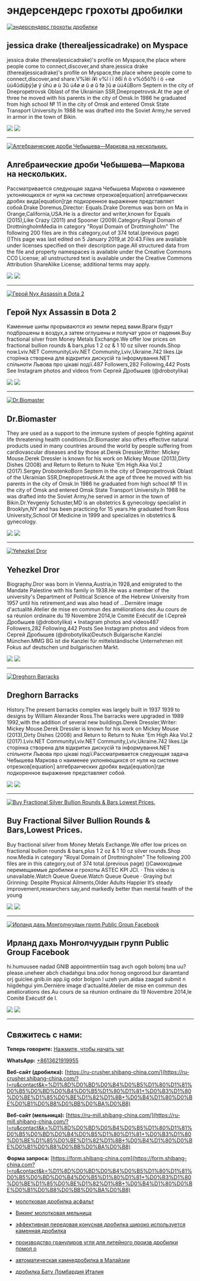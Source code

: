 # эндерсендерс грохоты дробилки

<a href="https://swt.shibang-china.com/?l=ru&img&k=%D1%8D%D0%BD%D0%B4%D0%B5%D1%80%D1%81%D0%B5%D0%BD%D0%B4%D0%B5%D1%80%D1%81+%D0%B3%D1%80%D0%BE%D1%85%D0%BE%D1%82%D1%8B+%D0%B4%D1%80%D0%BE%D0%B1%D0%B8%D0%BB%D0%BA%D0%B8" target="_blank">![эндерсендерс грохоты дробилки](http://static.shibang-china.com/all-800x300/723.jpg)</a>

## jessica drake (therealjessicadrake) on Myspace
jessica drake (therealjessicadrake)'s profile on Myspace,the place where people come to connect,discover,and share.jessica drake (therealjessicadrake)'s profile on Myspace,the place where people come to connect,discover,and share.V%&#238;&#235;&#236; &#237;&#165;&#236; v%&#238; &#237; &#239; &#240;6&#239; &#241; &#242; v%&#243;5&#244;?&#245; &#237; &#246; &#247;e&#248; &#249;&#250;4&#251;d&#252;&#254;&#253;}&#248; &#255; &#250;h&#249; &#248; &#249; 3&#251; &#250;4&#248; &#248; &#251; &#248; &#251; f&#248; }&#251; &#248; &#249;&#250;4&#251;Born Septem in the city of Dnepropetrovsk Oblast of the Ukrainian SSR,Dnepropetrovsk.At the age of three he moved with his parents in the city of Omsk.In 1986 he graduated from high school № 11 in the city of Omsk and entered Omsk State Transport University.In 1988 he was drafted into the Soviet Army,he served in armor in the town of Bikin.


<a href="https://whatsapp.shibangsoft.com/WhatsApp.php" target="_blank" title="WhatsApp">![](http://static.shibang-china.com/icon/whatsapp.png)</a> <a href="https://swt.shibang-china.com/?l=ru&icon&k=%D1%8D%D0%BD%D0%B4%D0%B5%D1%80%D1%81%D0%B5%D0%BD%D0%B4%D0%B5%D1%80%D1%81+%D0%B3%D1%80%D0%BE%D1%85%D0%BE%D1%82%D1%8B+%D0%B4%D1%80%D0%BE%D0%B1%D0%B8%D0%BB%D0%BA%D0%B8" target="_blank">![](http://static.shibang-china.com/icon/chat-ru.png)</a>

---

<a href="https://swt.shibang-china.com/?l=ru&img&k=%D1%8D%D0%BD%D0%B4%D0%B5%D1%80%D1%81%D0%B5%D0%BD%D0%B4%D0%B5%D1%80%D1%81+%D0%B3%D1%80%D0%BE%D1%85%D0%BE%D1%82%D1%8B+%D0%B4%D1%80%D0%BE%D0%B1%D0%B8%D0%BB%D0%BA%D0%B8" target="_blank">![Алгебраические дроби Чебышева—Маркова на нескольких.](http://static.shibang-china.com/all-800x300/61.jpg)</a>

## Алгебраические дроби Чебышева—Маркова на нескольких.
Рассматривается следующая задача Чебышева Маркова о наименее уклоняющихся от нуля на системе отрезков[equation] алгебраических дробях вида[equation]где подкоренное выражение представляет собой.Drake Doremus,Director: Equals.Drake Doremus was born on Ma in Orange,California,USA.He is a director and writer,known for Equals (2015),Like Crazy (2011) and Spooner (2009).Category:Royal Domain of DrottningholmMedia in category &quot;Royal Domain of Drottningholm&quot; The following 200 files are in this category,out of 374 total.(previous page) ()This page was last edited on 5 January 2019,at 20:43.Files are available under licenses specified on their description page.All structured data from the file and property namespaces is available under the Creative Commons CC0 License; all unstructured text is available under the Creative Commons Attribution ShareAlike License; additional terms may apply.


<a href="https://whatsapp.shibangsoft.com/WhatsApp.php" target="_blank" title="WhatsApp">![](http://static.shibang-china.com/icon/whatsapp.png)</a> <a href="https://swt.shibang-china.com/?l=ru&icon&k=%D1%8D%D0%BD%D0%B4%D0%B5%D1%80%D1%81%D0%B5%D0%BD%D0%B4%D0%B5%D1%80%D1%81+%D0%B3%D1%80%D0%BE%D1%85%D0%BE%D1%82%D1%8B+%D0%B4%D1%80%D0%BE%D0%B1%D0%B8%D0%BB%D0%BA%D0%B8" target="_blank">![](http://static.shibang-china.com/icon/chat-ru.png)</a>

---

<a href="https://swt.shibang-china.com/?l=ru&img&k=%D1%8D%D0%BD%D0%B4%D0%B5%D1%80%D1%81%D0%B5%D0%BD%D0%B4%D0%B5%D1%80%D1%81+%D0%B3%D1%80%D0%BE%D1%85%D0%BE%D1%82%D1%8B+%D0%B4%D1%80%D0%BE%D0%B1%D0%B8%D0%BB%D0%BA%D0%B8" target="_blank">![Герой Nyx Assassin в Dota 2](http://static.shibang-china.com/all-800x300/904.jpg)</a>

## Герой Nyx Assassin в Dota 2
Каменные шипы прорываются из земли перед вами.Враги будут подброшены в воздух,а затем оглушены и получат урон от падения.Buy fractional silver from Money Metals Exchange.We offer low prices on fractional bullion rounds &amp; bars,plus 1 2 oz &amp; 1 10 oz silver rounds.Shop now.Lviv.NET CommunityLviv.NET Community,Lviv,Ukraine.742 likes.Ця сторінка створена для відкритих дискусій та інформування.NET спільноти Львова про цікаві події.487 Followers,282 Following,442 Posts See Instagram photos and videos from Сергей Дробышев (@drobotylika)


<a href="https://whatsapp.shibangsoft.com/WhatsApp.php" target="_blank" title="WhatsApp">![](http://static.shibang-china.com/icon/whatsapp.png)</a> <a href="https://swt.shibang-china.com/?l=ru&icon&k=%D1%8D%D0%BD%D0%B4%D0%B5%D1%80%D1%81%D0%B5%D0%BD%D0%B4%D0%B5%D1%80%D1%81+%D0%B3%D1%80%D0%BE%D1%85%D0%BE%D1%82%D1%8B+%D0%B4%D1%80%D0%BE%D0%B1%D0%B8%D0%BB%D0%BA%D0%B8" target="_blank">![](http://static.shibang-china.com/icon/chat-ru.png)</a>

---

<a href="https://swt.shibang-china.com/?l=ru&img&k=%D1%8D%D0%BD%D0%B4%D0%B5%D1%80%D1%81%D0%B5%D0%BD%D0%B4%D0%B5%D1%80%D1%81+%D0%B3%D1%80%D0%BE%D1%85%D0%BE%D1%82%D1%8B+%D0%B4%D1%80%D0%BE%D0%B1%D0%B8%D0%BB%D0%BA%D0%B8" target="_blank">![Dr.Biomaster](http://static.shibang-china.com/all-800x300/832.jpg)</a>

## Dr.Biomaster
They are used as a support to the immune system of people fighting against life threatening health conditions.Dr.Biomaster also offers effective natural products used in many countries around the world by people suffering from cardiovascular diseases and by those at.Derek Dressler,Writer: Mickey Mouse.Derek Dressler is known for his work on Mickey Mouse (2013),Dirty Dishes (2008) and Return to Return to Nuke 'Em High Aka Vol.2 (2017).Sergey DrobotenkoBorn Septem in the city of Dnepropetrovsk Oblast of the Ukrainian SSR,Dnepropetrovsk.At the age of three he moved with his parents in the city of Omsk.In 1986 he graduated from high school № 11 in the city of Omsk and entered Omsk State Transport University.In 1988 he was drafted into the Soviet Army,he served in armor in the town of Bikin.Dr.Yevgeniy Schuster,MD is an obstetrics &amp; gynecology specialist in Brooklyn,NY and has been practicing for 15 years.He graduated from Ross University,School Of Medicine in 1999 and specializes in obstetrics &amp; gynecology.


<a href="https://whatsapp.shibangsoft.com/WhatsApp.php" target="_blank" title="WhatsApp">![](http://static.shibang-china.com/icon/whatsapp.png)</a> <a href="https://swt.shibang-china.com/?l=ru&icon&k=%D1%8D%D0%BD%D0%B4%D0%B5%D1%80%D1%81%D0%B5%D0%BD%D0%B4%D0%B5%D1%80%D1%81+%D0%B3%D1%80%D0%BE%D1%85%D0%BE%D1%82%D1%8B+%D0%B4%D1%80%D0%BE%D0%B1%D0%B8%D0%BB%D0%BA%D0%B8" target="_blank">![](http://static.shibang-china.com/icon/chat-ru.png)</a>

---

<a href="https://swt.shibang-china.com/?l=ru&img&k=%D1%8D%D0%BD%D0%B4%D0%B5%D1%80%D1%81%D0%B5%D0%BD%D0%B4%D0%B5%D1%80%D1%81+%D0%B3%D1%80%D0%BE%D1%85%D0%BE%D1%82%D1%8B+%D0%B4%D1%80%D0%BE%D0%B1%D0%B8%D0%BB%D0%BA%D0%B8" target="_blank">![Yehezkel Dror](http://static.shibang-china.com/all-800x300/457.jpg)</a>

## Yehezkel Dror
Biography.Dror was born in Vienna,Austria,in 1928,and emigrated to the Mandate Palestine with his family in 1938.He was a member of the university's Department of Political Science of the Hebrew University from 1957 until his retirement,and was also head of …Derni&#232;re image d'actualit&#233;.Atelier de mise en commun des am&#233;liorations des.Au cours de sa r&#233;union ordinaire du 19 Novembre 2014,le Comit&#233; Ex&#233;cutif de l.Сергей Дробышев (@drobotylika) • Instagram photos and videos487 Followers,282 Following,442 Posts See Instagram photos and videos from Сергей Дробышев (@drobotylika)Deutsch Bulgarische Kanzlei M&#252;nchen.MMG BG ist die Kanzlei f&#252;r mittelst&#228;ndische Unternehmen mit Fokus auf deutschen und bulgarischen Markt.


<a href="https://whatsapp.shibangsoft.com/WhatsApp.php" target="_blank" title="WhatsApp">![](http://static.shibang-china.com/icon/whatsapp.png)</a> <a href="https://swt.shibang-china.com/?l=ru&icon&k=%D1%8D%D0%BD%D0%B4%D0%B5%D1%80%D1%81%D0%B5%D0%BD%D0%B4%D0%B5%D1%80%D1%81+%D0%B3%D1%80%D0%BE%D1%85%D0%BE%D1%82%D1%8B+%D0%B4%D1%80%D0%BE%D0%B1%D0%B8%D0%BB%D0%BA%D0%B8" target="_blank">![](http://static.shibang-china.com/icon/chat-ru.png)</a>

---

<a href="https://swt.shibang-china.com/?l=ru&img&k=%D1%8D%D0%BD%D0%B4%D0%B5%D1%80%D1%81%D0%B5%D0%BD%D0%B4%D0%B5%D1%80%D1%81+%D0%B3%D1%80%D0%BE%D1%85%D0%BE%D1%82%D1%8B+%D0%B4%D1%80%D0%BE%D0%B1%D0%B8%D0%BB%D0%BA%D0%B8" target="_blank">![Dreghorn Barracks](http://static.shibang-china.com/all-800x300/1456.jpg)</a>

## Dreghorn Barracks
History.The present barracks complex was largely built in 1937 1939 to designs by William Alexander Ross.The barracks were upgraded in 1989 1992,with the addition of several new buildings.Derek Dressler,Writer: Mickey Mouse.Derek Dressler is known for his work on Mickey Mouse (2013),Dirty Dishes (2008) and Return to Return to Nuke 'Em High Aka Vol.2 (2017).Lviv.NET CommunityLviv.NET Community,Lviv,Ukraine.742 likes.Ця сторінка створена для відкритих дискусій та інформування.NET спільноти Львова про цікаві події.Рассматривается следующая задача Чебышева Маркова о наименее уклоняющихся от нуля на системе отрезков[equation] алгебраических дробях вида[equation]где подкоренное выражение представляет собой.


<a href="https://whatsapp.shibangsoft.com/WhatsApp.php" target="_blank" title="WhatsApp">![](http://static.shibang-china.com/icon/whatsapp.png)</a> <a href="https://swt.shibang-china.com/?l=ru&icon&k=%D1%8D%D0%BD%D0%B4%D0%B5%D1%80%D1%81%D0%B5%D0%BD%D0%B4%D0%B5%D1%80%D1%81+%D0%B3%D1%80%D0%BE%D1%85%D0%BE%D1%82%D1%8B+%D0%B4%D1%80%D0%BE%D0%B1%D0%B8%D0%BB%D0%BA%D0%B8" target="_blank">![](http://static.shibang-china.com/icon/chat-ru.png)</a>

---

<a href="https://swt.shibang-china.com/?l=ru&img&k=%D1%8D%D0%BD%D0%B4%D0%B5%D1%80%D1%81%D0%B5%D0%BD%D0%B4%D0%B5%D1%80%D1%81+%D0%B3%D1%80%D0%BE%D1%85%D0%BE%D1%82%D1%8B+%D0%B4%D1%80%D0%BE%D0%B1%D0%B8%D0%BB%D0%BA%D0%B8" target="_blank">![Buy Fractional Silver Bullion Rounds &amp; Bars,Lowest Prices.](http://static.shibang-china.com/all-800x300/547.jpg)</a>

## Buy Fractional Silver Bullion Rounds &amp; Bars,Lowest Prices.
Buy fractional silver from Money Metals Exchange.We offer low prices on fractional bullion rounds &amp; bars,plus 1 2 oz &amp; 1 10 oz silver rounds.Shop now.Media in category &quot;Royal Domain of Drottningholm&quot; The following 200 files are in this category,out of 374 total.(previous page) ()Самоходные перемещаемые дробилки и грохоты ASTEC KPI JCI.&nbsp;&#0183;&#32;This video is unavailable.Watch Queue Queue.Watch Queue Queue&nbsp;&#0183;&#32;Graying but Grinning: Despite Physical Ailments,Older Adults Happier It’s steady improvement,researchers say,and markedly better than mental health of the young


<a href="https://whatsapp.shibangsoft.com/WhatsApp.php" target="_blank" title="WhatsApp">![](http://static.shibang-china.com/icon/whatsapp.png)</a> <a href="https://swt.shibang-china.com/?l=ru&icon&k=%D1%8D%D0%BD%D0%B4%D0%B5%D1%80%D1%81%D0%B5%D0%BD%D0%B4%D0%B5%D1%80%D1%81+%D0%B3%D1%80%D0%BE%D1%85%D0%BE%D1%82%D1%8B+%D0%B4%D1%80%D0%BE%D0%B1%D0%B8%D0%BB%D0%BA%D0%B8" target="_blank">![](http://static.shibang-china.com/icon/chat-ru.png)</a>

---

<a href="https://swt.shibang-china.com/?l=ru&img&k=%D1%8D%D0%BD%D0%B4%D0%B5%D1%80%D1%81%D0%B5%D0%BD%D0%B4%D0%B5%D1%80%D1%81+%D0%B3%D1%80%D0%BE%D1%85%D0%BE%D1%82%D1%8B+%D0%B4%D1%80%D0%BE%D0%B1%D0%B8%D0%BB%D0%BA%D0%B8" target="_blank">![Ирланд дахь Монголчуудын групп Public Group Facebook](http://static.shibang-china.com/all-800x300/448.jpg)</a>

## Ирланд дахь Монголчуудын групп Public Group Facebook
hi.humuusee nadad GNIB appointmentiiin tsag avch ogoh bolomj bna uu? please.uneheer abch chadahgui bna.odor honog ongorood.bur daramtand orj guiclee.gnib.iin app.iig odor bolgon l uzeh yum.aldaa zaagad submit n hiigdehgui yim.Derni&#232;re image d'actualit&#233;.Atelier de mise en commun des am&#233;liorations des.Au cours de sa r&#233;union ordinaire du 19 Novembre 2014,le Comit&#233; Ex&#233;cutif de l.

<a href="https://whatsapp.shibangsoft.com/WhatsApp.php" target="_blank" title="WhatsApp">![](http://static.shibang-china.com/icon/whatsapp.png)</a> <a href="https://swt.shibang-china.com/?l=ru&icon&k=%D1%8D%D0%BD%D0%B4%D0%B5%D1%80%D1%81%D0%B5%D0%BD%D0%B4%D0%B5%D1%80%D1%81+%D0%B3%D1%80%D0%BE%D1%85%D0%BE%D1%82%D1%8B+%D0%B4%D1%80%D0%BE%D0%B1%D0%B8%D0%BB%D0%BA%D0%B8" target="_blank">![](http://static.shibang-china.com/icon/chat-ru.png)</a>

---
## Свяжитесь с нами:

**Теперь говорите:** [Нажмите, чтобы начать чат](https://swt.shibang-china.com?l=ru&contact&k=%D1%8D%D0%BD%D0%B4%D0%B5%D1%80%D1%81%D0%B5%D0%BD%D0%B4%D0%B5%D1%80%D1%81+%D0%B3%D1%80%D0%BE%D1%85%D0%BE%D1%82%D1%8B+%D0%B4%D1%80%D0%BE%D0%B1%D0%B8%D0%BB%D0%BA%D0%B8)

**WhatsApp:**  [+8613621919955](https://whatsapp.shibangsoft.com/WhatsApp.php)

**Веб-сайт (дробилка):** [https://ru-crusher.shibang-china.com/](https://ru-crusher.shibang-china.com/?l=ru&contact&k=%D1%8D%D0%BD%D0%B4%D0%B5%D1%80%D1%81%D0%B5%D0%BD%D0%B4%D0%B5%D1%80%D1%81+%D0%B3%D1%80%D0%BE%D1%85%D0%BE%D1%82%D1%8B+%D0%B4%D1%80%D0%BE%D0%B1%D0%B8%D0%BB%D0%BA%D0%B8)

**Веб-сайт (мельница):** [https://ru-mill.shibang-china.com/](https://ru-mill.shibang-china.com/?l=ru&contact&k=%D1%8D%D0%BD%D0%B4%D0%B5%D1%80%D1%81%D0%B5%D0%BD%D0%B4%D0%B5%D1%80%D1%81+%D0%B3%D1%80%D0%BE%D1%85%D0%BE%D1%82%D1%8B+%D0%B4%D1%80%D0%BE%D0%B1%D0%B8%D0%BB%D0%BA%D0%B8)

**Форма запроса:** [https://form.shibang-china.com](https://form.shibang-china.com?l=ru&contact&k=%D1%8D%D0%BD%D0%B4%D0%B5%D1%80%D1%81%D0%B5%D0%BD%D0%B4%D0%B5%D1%80%D1%81+%D0%B3%D1%80%D0%BE%D1%85%D0%BE%D1%82%D1%8B+%D0%B4%D1%80%D0%BE%D0%B1%D0%B8%D0%BB%D0%BA%D0%B8)

* [молотковая дробилка асфальт](../106/%D0%BC%D0%BE%D0%BB%D0%BE%D1%82%D0%BA%D0%BE%D0%B2%D0%B0%D1%8F%20%D0%B4%D1%80%D0%BE%D0%B1%D0%B8%D0%BB%D0%BA%D0%B0%20%D0%B0%D1%81%D1%84%D0%B0%D0%BB%D1%8C%D1%82.md)

* [Викинг молотковая мельница](../117/%D0%92%D0%B8%D0%BA%D0%B8%D0%BD%D0%B3%20%D0%BC%D0%BE%D0%BB%D0%BE%D1%82%D0%BA%D0%BE%D0%B2%D0%B0%D1%8F%20%D0%BC%D0%B5%D0%BB%D1%8C%D0%BD%D0%B8%D1%86%D0%B0.md)

* [эффективная передовая конусная дробилка широко используется каменная дробилка](../120/%D1%8D%D1%84%D1%84%D0%B5%D0%BA%D1%82%D0%B8%D0%B2%D0%BD%D0%B0%D1%8F%20%D0%BF%D0%B5%D1%80%D0%B5%D0%B4%D0%BE%D0%B2%D0%B0%D1%8F%20%D0%BA%D0%BE%D0%BD%D1%83%D1%81%D0%BD%D0%B0%D1%8F%20%D0%B4%D1%80%D0%BE%D0%B1%D0%B8%D0%BB%D0%BA%D0%B0%20%D1%88%D0%B8%D1%80%D0%BE%D0%BA%D0%BE%20%D0%B8%D1%81%D0%BF%D0%BE%D0%BB%D1%8C%D0%B7%D1%83%D0%B5%D1%82%D1%81%D1%8F%20%D0%BA%D0%B0%D0%BC%D0%B5%D0%BD%D0%BD%D0%B0%D1%8F%20%D0%B4%D1%80%D0%BE%D0%B1%D0%B8%D0%BB%D0%BA%D0%B0.md)

* [производство гранулиров угля для литейного произв дробилки помол о](../112/%D0%BF%D1%80%D0%BE%D0%B8%D0%B7%D0%B2%D0%BE%D0%B4%D1%81%D1%82%D0%B2%D0%BE%20%D0%B3%D1%80%D0%B0%D0%BD%D1%83%D0%BB%D0%B8%D1%80%D0%BE%D0%B2%20%D1%83%D0%B3%D0%BB%D1%8F%20%D0%B4%D0%BB%D1%8F%20%D0%BB%D0%B8%D1%82%D0%B5%D0%B9%D0%BD%D0%BE%D0%B3%D0%BE%20%D0%BF%D1%80%D0%BE%D0%B8%D0%B7%D0%B2%20%D0%B4%D1%80%D0%BE%D0%B1%D0%B8%D0%BB%D0%BA%D0%B8%20%D0%BF%D0%BE%D0%BC%D0%BE%D0%BB%20%D0%BE.md)

* [автоматическая камнедробилка в Малайзии](../119/%D0%B0%D0%B2%D1%82%D0%BE%D0%BC%D0%B0%D1%82%D0%B8%D1%87%D0%B5%D1%81%D0%BA%D0%B0%D1%8F%20%D0%BA%D0%B0%D0%BC%D0%BD%D0%B5%D0%B4%D1%80%D0%BE%D0%B1%D0%B8%D0%BB%D0%BA%D0%B0%20%D0%B2%20%D0%9C%D0%B0%D0%BB%D0%B0%D0%B9%D0%B7%D0%B8%D0%B8.md)

* [дробилка Бату Ломбардия Италия](../116/%D0%B4%D1%80%D0%BE%D0%B1%D0%B8%D0%BB%D0%BA%D0%B0%20%D0%91%D0%B0%D1%82%D1%83%20%D0%9B%D0%BE%D0%BC%D0%B1%D0%B0%D1%80%D0%B4%D0%B8%D1%8F%20%D0%98%D1%82%D0%B0%D0%BB%D0%B8%D1%8F.md)
